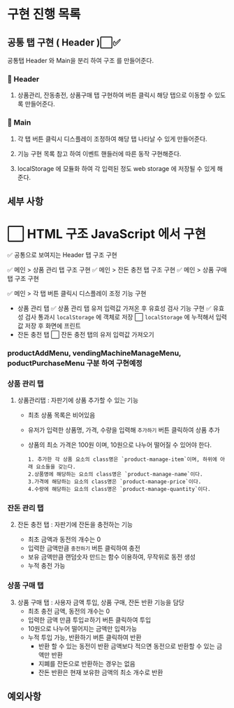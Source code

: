 # 구현 진행 목록

## 공통 탭 구현 ( Header )⬜✅

공통탭 Header 와 Main을 분리 하여 구조 를 만들어준다.

### 👾 Header

1. 상품관리, 잔동충전, 상품구매 탭 구현하여 버튼 클릭시 해당 탭으로 이동할 수 있도록 만들어준다.

### 👾 Main

1. 각 탭 버튼 클릭시 디스플레이 조정하여 해당 탭 나타날 수 있게 만들어준다.

2. 기능 구현 목록 참고 하여 이벤트 핸들러에 따른 동작 구현해준다.

3. localStorage 에 모듈화 하여 각 입력된 정도 web storage 에 저장될 수 있게 해준다.

## 세부 사항

# ⬜ HTML 구조 JavaScript 에서 구현

✅ 공통으로 보여지는 Header 탭 구조 구현

✅ 메인 > 상품 관리 탭 구조 구현
✅ 메인 > 잔돈 충전 탭 구조 구현
✅ 메인 > 상품 구매 탭 구조 구현

✅ 메인 > 각 탭 버튼 클릭시 디스플레이 조정 기능 구현

- 상품 관리 탭
  ✅ 상품 관리 탭 유저 입력값 가져온 후 유효성 검사 기능 구현
  ✅ 유효성 검사 통과시 `localStorage` 에 객체로 저장
  ⬜ `localStorage` 에 누적해서 입력값 저장 후 화면에 프린트
- 잔돈 충전 탭
  ⬜ 잔돈 충전 탭의 유저 입력값 가져오기

### productAddMenu, vendingMachineManageMenu, poductPurchaseMenu 구분 하여 구현예정

### 상품 관리 탭

1.  상품관리탭 : 자판기에 상품 추가할 수 있는 기능

    - 최초 상품 목록은 비어있음
    - 유저가 입력한 상품명, 가격, 수량을 입력해 `추가하기` 버튼 클릭하여 상품 추가
    - 상품의 최소 가격은 100원 이며, 10원으로 나누어 떨어질 수 있어야 한다.

          1. 추가한 각 상품 요소의 class명은 `product-manage-item`이며, 하위에 아래 요소들을 갖는다.
          2.상품명에 해당하는 요소의 class명은 `product-manage-name`이다.
          3.가격에 해당하는 요소의 class명은 `product-manage-price`이다.
          4.수량에 해당하는 요소의 class명은 `product-manage-quantity`이다.

### 잔돈 관리 탭

2. 잔돈 충전 탭 : 자판기에 잔돈을 충전하는 기능

   - 최초 금액과 동전의 개수는 0
   - 입력한 금액만큼 `충전하기` 버튼 클릭하여 충전
   - 보유 금액만큼 랜덤숫자 만드는 함수 이용하여, 무작위로 동전 생성
   - 누적 충전 가능

### 상품 구매 탭

3. 상품 구매 탭 : 사용자 금액 투입, 상품 구매, 잔돈 반환 기능을 담당
   - 최초 충전 금액, 동전의 개수는 0
   - 입력한 금액 만큼 투입ㄹ하기 버튼 클릭하여 투입
   - 10원으로 나누어 떨어지는 금액만 입력가능
   - 누적 투입 가능, 반환하기 버튼 클릭하여 반환
     - 반환 할 수 있는 동전이 반환 금액보다 적으면 동전으로 반환할 수 있는 금액만 반환
     - 지폐를 잔돈으로 반환하는 경우는 없음
     - 잔돈 반환은 현재 보유한 금액의 최소 개수로 반환

## 예외사항
